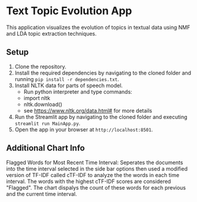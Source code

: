# Text Topic Evolution App

This application visualizes the evolution of topics in textual data using NMF and LDA topic extraction techniques.

## Setup

1. Clone the repository.
2. Install the required dependencies by navigating to the cloned folder and running `pip install -r dependencies.txt`.
3. Install NLTK data for parts of speech model.
    - Run python interpreter and type commands:
    - import nltk
    - nltk.download()
    - see https://www.nltk.org/data.html# for more details
4. Run the Streamlit app by navigating to the cloned folder and executing `streamlit run MainApp.py`.
5. Open the app in your browser at `http://localhost:8501`.

## Additional Chart Info
Flagged Words for Most Recent Time Interval:
Seperates the documents into the time interval selected in the side bar options then used a modified version of TF-IDF called cTF-IDF to analyze the the words in each time interval. The words with the highest cTF-IDF scores are considered "Flagged". The chart dispalys the count of these words for each previous and the current time interval.

